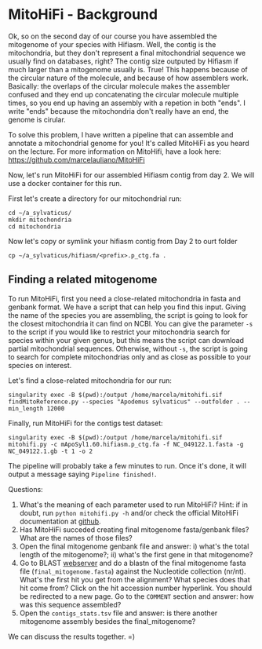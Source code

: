 # MitoHiFi - Background
Ok, so on the second day of our course you have assembled the mitogenome of your species with Hifiasm.
Well, the contig is the mitochondria, but they don't represent a final mitochondrial sequence we usually find on databases, right? 
The contig size outputed by Hifiasm if much larger than a mitogenome usually is. True! This happens because of the circular nature of the molecule, 
and because of how assemblers work. Basically: the overlaps of the circular molecule makes the assembler confused and they end up concatenating 
the circular molecule multiple times, so you end up having an assembly with a repetion in both "ends". I write "ends" because the mitochondria don't really have an end, the genome is cirular.

To solve this problem, I have written a pipeline that can assemble and annotate a mitochondrial genome for you! It's called MitoHiFi as you heard on the lecture.
For more information on MitoHifi, have a look here: https://github.com/marcelauliano/MitoHiFi 

Now, let's run MitoHiFi for our assembled Hifiasm contig from day 2. We will use a docker container for this run.

First let's create a directory for our mitochondrial run:

```console
cd ~/a_sylvaticus/
mkdir mitochondria
cd mitochondria
```

Now let's copy or symlink your hifiasm contig from Day 2 to ourt folder

```console
cp ~/a_sylvaticus/hifiasm/<prefix>.p_ctg.fa .
```

## Finding a related mitogenome  
To run MitoHiFi, first you need a close-related mitochondria in fasta and genbank format. We have a script that can help you find this input. Giving the name of the species you are assembling, the script is going to look for the closest mitochondria it can find on NCBI. You can give the parameter `-s` to the script if you would like to restrict your mitochondria search for species within your given genus, but this means the script can download partial mitochondrial sequences. Otherwise, without `-s`, the script is going to search for complete mitochondrias only and as close as possible to your species on interest.

Let's find a close-related mitochondria for our run:

```console
singularity exec -B $(pwd):/output /home/marcela/mitohifi.sif findMitoReference.py --species "Apodemus sylvaticus" --outfolder . --min_length 12000
```

Finally, run MitoHiFi for the contigs test dataset: 

```console  
singularity exec -B $(pwd):/output /home/marcela/mitohifi.sif mitohifi.py -c mApoSyl1.60.hifiasm.p_ctg.fa -f NC_049122.1.fasta -g NC_049122.1.gb -t 1 -o 2
```

The pipeline will probably take a few minutes to run. Once it's done, it will output a message saying `Pipeline finished!`.

Questions:  
1) What's the meaning of each parameter used to run MitoHiFi? Hint: if in doubt, run `python mitohifi.py -h` and/or check the official MitoHiFi documentation at [github](https://github.com/marcelauliano/MitoHiFi).    
2) Has MitoHiFi succeded creating final mitogenome fasta/genbank files? What are the names of those files?  
3) Open the final mitogenome genbank file and answer: i) what's the total length of the mitogenome?; ii) what's the first gene in that mitogenome?  
4) Go to BLAST [webserver](https://blast.ncbi.nlm.nih.gov/Blast.cgi) and do a blastn of the final mitogenome fasta file (`final_mitogenome.fasta`) against the Nucleotide collection (nr/nt). What's the first hit you get from the alignment? What species does that hit come from? Click on the hit accession number hyperlink. You should be redirected to a new page. Go to the `COMMENT` section and answer: how was this sequence assembled?    
5) Open the `contigs_stats.tsv` file and answer: is there another mitogenome assembly besides the final_mitogenome? 
 
We can discuss the results together. =)
